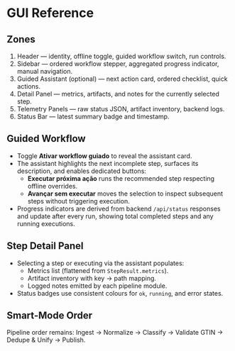# GUI Reference

## Zones
1. Header — identity, offline toggle, guided workflow switch, run controls.
2. Sidebar — ordered workflow stepper, aggregated progress indicator, manual navigation.
3. Guided Assistant (optional) — next action card, ordered checklist, quick actions.
4. Detail Panel — metrics, artifacts, and notes for the currently selected step.
5. Telemetry Panels — raw status JSON, artifact inventory, backend logs.
6. Status Bar — latest summary badge and timestamp.

## Guided Workflow
- Toggle **Ativar workflow guiado** to reveal the assistant card.
- The assistant highlights the next incomplete step, surfaces its description, and enables dedicated buttons:
  - **Executar próxima ação** runs the recommended step respecting offline overrides.
  - **Avançar sem executar** moves the selection to inspect subsequent steps without triggering execution.
- Progress indicators are derived from backend `/api/status` responses and update after every run, showing total completed steps and any running executions.

## Step Detail Panel
- Selecting a step or executing via the assistant populates:
  - Metrics list (flattened from `StepResult.metrics`).
  - Artifact inventory with key → path mapping.
  - Logged notes emitted by each pipeline module.
- Status badges use consistent colours for `ok`, `running`, and error states.

## Smart-Mode Order
Pipeline order remains: Ingest → Normalize → Classify → Validate GTIN → Dedupe & Unify → Publish.
